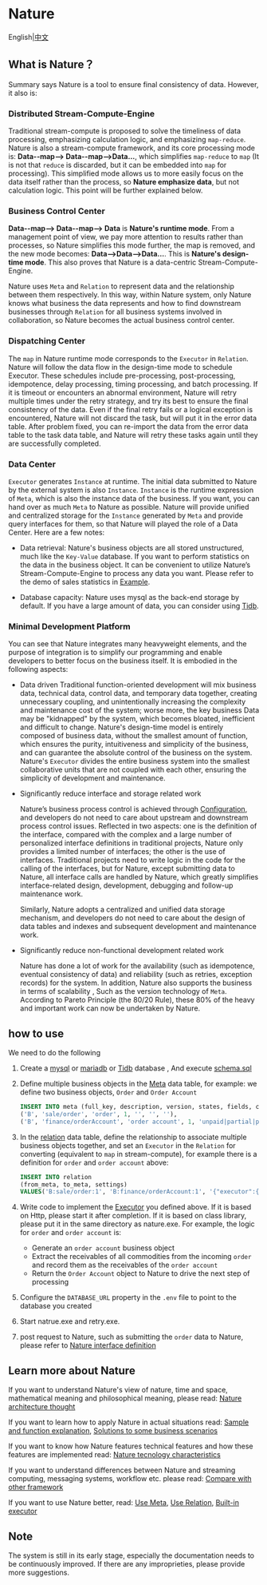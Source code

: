 # Nature

English|[中文](README.md)

## What is Nature？

Summary says Nature is a tool to ensure final consistency of data. However, it also is:

### Distributed Stream-Compute-Engine

Traditional stream-compute is proposed to solve the timeliness of data processing, emphasizing calculation logic, and emphasizing `map-reduce`. Nature is also a stream-compute framework, and its core processing mode is: **Data--map--> Data--map-->Data...**, which simplifies `map-reduce` to `map` (It is not that `reduce` is discarded, but it can be embedded into `map` for processing). This simplified mode allows us to more easily focus on the data itself rather than the process, so **Nature emphasize data**, but not calculation logic. This point will be further explained below.

### Business Control Center

**Data--map--> Data--map--> Data** is **Nature's runtime mode**. From a management point of view, we pay more attention to results rather than processes, so Nature simplifies this mode further, the map is removed, and the new mode becomes: **Data-->Data-->Data...**. This is **Nature's design-time mode**. This also proves that Nature is a data-centric Stream-Compute-Engine.

Nature uses `Meta` and `Relation` to represent data and the relationship between them respectively. In this way, within Nature system, only Nature knows what business the data represents and how to find downstream businesses through `Relation` for all business systems involved in collaboration, so Nature becomes the actual business control center.

### Dispatching Center

The `map` in Nature runtime mode corresponds to the `Executor` in `Relation`. Nature will follow the data flow in the design-time mode to schedule Executor. These schedules include pre-processing, post-processing, idempotence, delay processing, timing processing, and batch processing. If it is timeout or encounters an abnormal environment, Nature will retry multiple times under the retry strategy, and try its best to ensure the final consistency of the data. Even if the final retry fails or a logical exception is encountered, Nature will not discard the task, but will put it in the error data table. After problem fixed, you can re-import the data from the error data table to the task data table, and Nature will retry these tasks again until they are successfully completed.

### Data Center

`Executor` generates `Instance` at runtime. The initial data submitted to Nature by the external system is also `Instance`. `Instance` is the runtime expression of `Meta`, which is also the instance data of the business. If you want, you can hand over as much `Meta` to Nature as possible. Nature will provide unified and centralized storage for the `Instance` generated by `Meta` and provide query interfaces for them, so that Nature will played the role of a Data Center. Here are a few notes:

- Data retrieval: Nature's business objects are all stored unstructured, much like the `Key-Value` database. If you want to perform statistics on the data in the business object. It can be convenient to utilize Nature’s Stream-Compute-Engine to process any data you want. Please refer to the demo of sales statistics in [Example](https://github.com/llxxbb/Nature-Demo).

- Database capacity: Nature uses mysql as the back-end storage by default. If you have a large amount of data, you can consider using [Tidb](https://pingcap.com/en/).

### Minimal Development Platform

You can see that Nature integrates many heavyweight elements, and the purpose of integration is to simplify our programming and enable developers to better focus on the business itself. It is embodied in the following aspects:

- Data driven
  Traditional function-oriented development will mix business data, technical data, control data, and temporary data together, creating unnecessary coupling, and unintentionally increasing the complexity and maintenance cost of the system; worse more, the key business Data may be "kidnapped" by the system, which becomes bloated, inefficient and difficult to change.
  Nature's design-time model is entirely composed of business data, without the smallest amount of function, which ensures the purity, intuitiveness and simplicity of the business, and can guarantee the absolute control of the business on the system. Nature's `Executor` divides the entire business system into the smallest collaborative units that are not coupled with each other, ensuring the simplicity of development and maintenance.

- Significantly reduce interface and storage related work

  Nature’s business process control is achieved through [Configuration](doc/EN/help/relation.md), and developers do not need to care about upstream and downstream process control issues. Reflected in two aspects: one is the definition of the interface, compared with the complex and a large number of personalized interface definitions in traditional projects, Nature only provides a limited number of interfaces; the other is the use of interfaces. Traditional projects need to write logic in the code for the calling of the interfaces, but for Nature, except submitting data to Nature, all interface calls are handled by Nature, which greatly simplifies interface-related design, development, debugging and follow-up maintenance work.

  Similarly, Nature adopts a centralized and unified data storage mechanism, and developers do not need to care about the design of data tables and indexes and subsequent development and maintenance work.

- Significantly reduce non-functional development related work

  Nature has done a lot of work for the availability (such as idempotence, eventual consistency of data) and reliability (such as retries, exception records) for the system. In addition, Nature also supports the business in terms of scalability , Such as the version technology of `Meta`. According to Pareto Principle (the 80/20 Rule), these 80% of the heavy and important work can now be undertaken by Nature.

## how to use

We need to do the following

1. Create a [mysql](https://www.mysql.com/) or [mariadb](https://mariadb.org/) or [Tidb](https://pingcap.com/en/) database , And execute [schema.sql](shell/schema.sql)

2. Define multiple business objects in the [Meta](doc/EN/help/meta.md) data table, for example: we define two business objects, `Order` and `Order Account`

   ```sql
   INSERT INTO meta (full_key, description, version, states, fields, config) VALUES
   ('B', 'sale/order', 'order', 1, '', '', ''),
   ('B', 'finance/orderAccount', 'order account', 1, 'unpaid|partial|paid', '', '{"master":"B:sale/order:1"}'); 
   ```

3. In the [relation](doc/EN/help/relation.md) data table, define the relationship to associate multiple business objects together, and set an `Executor` in the `Relation` for converting (equivalent to `map` in stream-compute), for example there is a definition for `order` and `order account` above:

   ```sql
   INSERT INTO relation
   (from_meta, to_meta, settings)
   VALUES('B:sale/order:1', 'B:finance/orderAccount:1', '{"executor":{"protocol":"localRust","url":"nature_demo:order_receivable"},"target":{"states":{"add":["unpaid"]}}}');
   ```

4. Write code to implement the [Executor](doc/EN/help/executor.md) you defined above. If it is based on Http, please start it after completion. If it is based on class library, please put it in the same directory as nature.exe. For example, the logic for `order` and `order account` is:

   - Generate an `order account` business object
   - Extract the receivables of all commodities from the incoming `order` and record them as the receivables of the `order account`
   - Return the `Order Account` object to Nature to drive the next step of processing

5. Configure the `DATABASE_URL` property in the `.env` file to point to the database you created

6. Start natrue.exe and retry.exe.

7. post request to Nature, such as submitting the `order` data to Nature, please refer to [Nature interface definition](doc/EN/help/nature-interface.md)

## Learn more about Nature

If you want to understand Nature's view of nature, time and space, mathematical meaning and philosophical meaning, please read: [Nature architecture thought](doc/EN/help/architecture.md)

If you want to learn how to apply Nature in actual situations read: [Sample and function explanation](https://github.com/llxxbb/Nature-Demo), [Solutions to some business scenarios](doc/EN/help/use-case.md)

If you want to know how Nature features technical features and how these features are implemented read: [Nature tecnology characteristics](doc/EN/help/characteristics.md)

If you want to understand differences between Nature and streaming computing, messaging systems, workflow etc. please read: [Compare with other framework](doc/EN/compare.md)

If you want to use Nature better, read: [Use Meta](doc/EN/help/meta.md), [Use Relation](doc/EN/help/relation.md), [Built-in executor](doc/EN/help/built-in.md)

## Note

The system is still in its early stage, especially the documentation needs to be continuously improved. If there are any improprieties, please provide more suggestions.